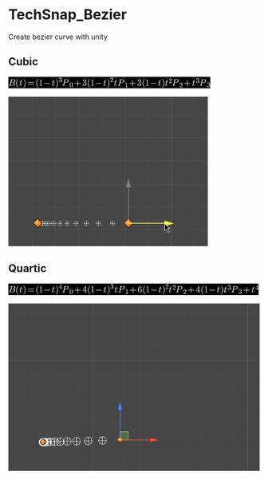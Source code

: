 # TechSnap_Bezier
Create bezier curve with unity

## Cubic

![PressKit/BezierFunc_Cubic](PressKit/BezierFunc_Cubic.png)

![PressKit/Bezier_Cubic](PressKit/Bezier_Cubic.gif)

## Quartic

![PressKit/BezierFunc_Quartic](PressKit/BezierFunc_Quartic.png)

![PressKit/Bezier_Quartic_With3D](PressKit/Bezier_Quartic_With3D.gif)